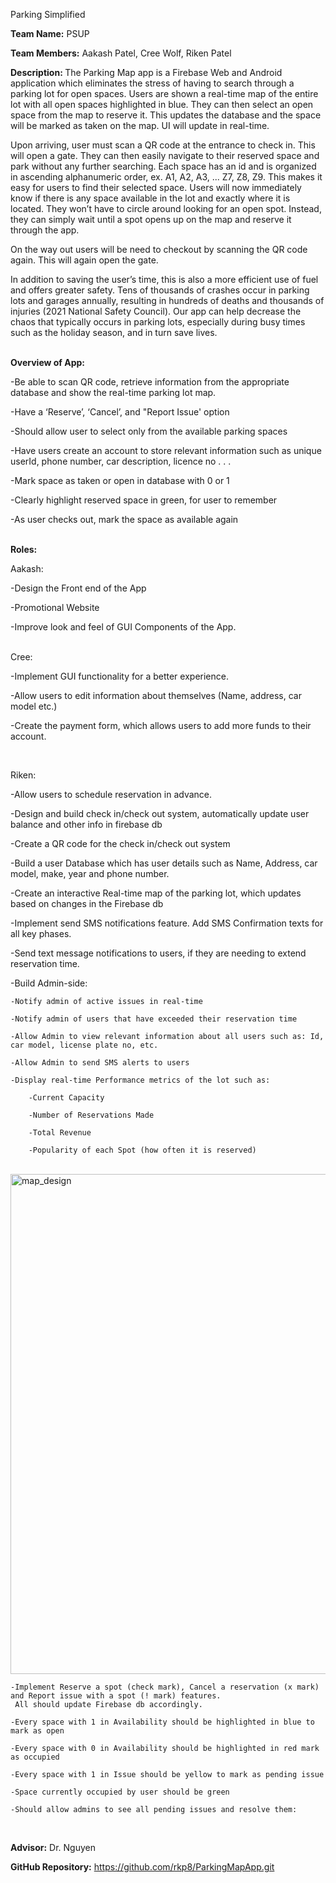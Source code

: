 Parking Simplified
<br>

<b>Team Name:</b> 
PSUP
<br>

<b>Team Members:</b>
Aakash Patel, Cree Wolf, Riken Patel
<br>

<b>Description: </b>
The Parking Map app is a Firebase Web and Android application which eliminates the stress of having to search through a parking lot for open spaces. Users are shown a real-time map of the entire lot with all open spaces highlighted in blue. They can then select an open space from the map to reserve it. This updates the database and the space will be marked as taken on the map. UI will update in real-time. 

Upon arriving, user must scan a QR code at the entrance to check in. This will open a gate. They can then easily navigate to their reserved space and park without any further searching. Each space has an id and is organized in ascending alphanumeric order, ex. A1, A2, A3, ... Z7, Z8, Z9. This makes it easy for users to find their selected space. Users will now immediately know if there is any space available in the lot and exactly where it is located. They won’t have to circle around looking for an open spot. Instead, they can simply wait until a spot opens up on the map and reserve it through the app. 

On the way out users will be need to checkout by scanning the QR code again. This will again open the gate.  

In addition to saving the user’s time, this is also a more efficient use of fuel and offers greater safety. Tens of thousands of crashes occur in parking lots and garages annually, resulting in hundreds of deaths and thousands of injuries (2021 National Safety Council). Our app can help decrease the chaos that typically occurs in parking lots, especially during busy times such as the holiday season, and in turn save lives.
<br>
<br>

<b>Overview of App:</b>

-Be able to scan QR code, retrieve information from the appropriate database and show the real-time parking lot map.

-Have a ‘Reserve’, ‘Cancel’, and "Report Issue' option  

-Should allow user to select only from the available parking spaces

-Have users create an account to store relevant information such as unique userId, phone number, car description, licence no . . .   

-Mark space as taken or open in database with 0 or 1 

-Clearly highlight reserved space in green, for user to remember

 -As user checks out, mark the space as available again
<br>
<br>

<b>Roles:</b>
<br>

Aakash:

 -Design the Front end of the App
 
 -Promotional Website
 
 -Improve look and feel of GUI Components of the App.
 
<br>
Cree:

 -Implement GUI functionality for a better experience.
  
 -Allow users to edit information about themselves (Name, address, car model etc.)
 
 -Create the payment form, which allows users to add more funds to their account.
 
 

<br>

Riken:

 -Allow users to schedule reservation in advance.

 -Design and build check in/check out system, automatically update user balance and other info in firebase db
 
 -Create a QR code for the check in/check out system
 
 -Build a user Database which has user details such as Name, Address, car model, make, year and phone number.
 
 -Create an interactive Real-time map of the parking lot, which updates based on changes in the Firebase db
 
 -Implement send SMS notifications feature. Add SMS Confirmation texts for all key phases.
 
 -Send text message notifications to users, if they are needing to extend reservation time.
 
 
 -Build Admin-side:
   
    -Notify admin of active issues in real-time
    
    -Notify admin of users that have exceeded their reservation time
    
    -Allow Admin to view relevant information about all users such as: Id, car model, license plate no, etc. 
    
    -Allow Admin to send SMS alerts to users
    
    -Display real-time Performance metrics of the lot such as:
       
        -Current Capacity
        
        -Number of Reservations Made
        
        -Total Revenue
        
        -Popularity of each Spot (how often it is reserved)
 

  <br>

  <img width="800" alt="map_design" src="https://user-images.githubusercontent.com/60204834/110062788-eb57b880-7d37-11eb-8250-a93c4602c338.png">

  <br>


    -Implement Reserve a spot (check mark), Cancel a reservation (x mark) and Report issue with a spot (! mark) features. 
     All should update Firebase db accordingly.
     
    -Every space with 1 in Availability should be highlighted in blue to mark as open

    -Every space with 0 in Availability should be highlighted in red mark as occupied 

    -Every space with 1 in Issue should be yellow to mark as pending issue

    -Space currently occupied by user should be green

    -Should allow admins to see all pending issues and resolve them:


<br>

<b>Advisor:</b> Dr. Nguyen
<br>

<b>GitHub Repository:</b> https://github.com/rkp8/ParkingMapApp.git
